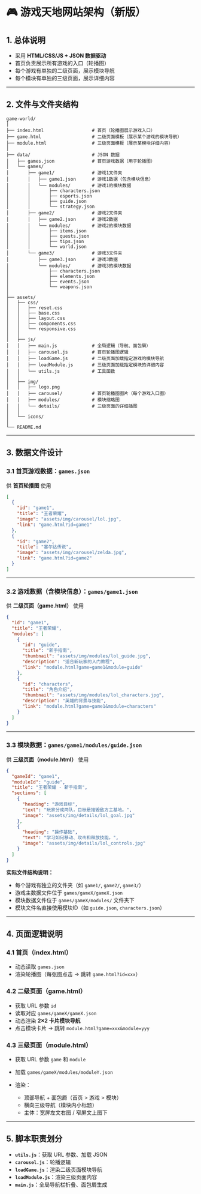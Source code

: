 # 🎮 游戏天地网站架构（新版）

## 1. 总体说明

* 采用 **HTML/CSS/JS + JSON 数据驱动**
* 首页负责展示所有游戏的入口（轮播图）
* 每个游戏有单独的二级页面，展示模块导航
* 每个模块有单独的三级页面，展示详细内容

---

## 2. 文件与文件夹结构

```
game-world/
│
├── index.html                  # 首页（轮播图展示游戏入口）
├── game.html                   # 二级页面模板（展示某个游戏的模块导航）
├── module.html                 # 三级页面模板（展示某模块详细内容）
│
├── data/                       # JSON 数据
│   ├── games.json              # 首页游戏数据（用于轮播图）
│   └── games/                  
│       ├── game1/              # 游戏1文件夹
│       │   ├── game1.json      # 游戏1数据（包含模块信息）
│       │   └── modules/        # 游戏1的模块数据
│       │       ├── characters.json
│       │       ├── esports.json
│       │       ├── guide.json
│       │       └── strategy.json
│       ├── game2/              # 游戏2文件夹
│       │   ├── game2.json      # 游戏2数据
│       │   └── modules/        # 游戏2的模块数据
│       │       ├── items.json
│       │       ├── quests.json
│       │       ├── tips.json
│       │       └── world.json
│       └── game3/              # 游戏3文件夹
│           ├── game3.json      # 游戏3数据
│           └── modules/        # 游戏3的模块数据
│               ├── characters.json
│               ├── elements.json
│               ├── events.json
│               └── weapons.json
│
├── assets/                     
│   ├── css/
│   │   ├── reset.css
│   │   ├── base.css
│   │   ├── layout.css
│   │   ├── components.css
│   │   └── responsive.css
│   │
│   ├── js/
│   │   ├── main.js             # 全局逻辑（导航、面包屑）
│   │   ├── carousel.js         # 首页轮播图逻辑
│   │   ├── loadGame.js         # 二级页面加载指定游戏的模块导航
│   │   ├── loadModule.js       # 三级页面加载指定模块的详细内容
│   │   └── utils.js            # 工具函数
│   │
│   ├── img/
│   │   ├── logo.png
│   │   ├── carousel/           # 首页轮播图图片（每个游戏入口图）
│   │   ├── modules/            # 模块缩略图
│   │   └── details/            # 三级页面的详细插图
│   │
│   └── icons/
│
└── README.md
```

---

## 3. 数据文件设计

### 3.1 首页游戏数据：`games.json`

供 **首页轮播图** 使用

```json
[
  {
    "id": "game1",
    "title": "王者荣耀",
    "image": "assets/img/carousel/lol.jpg",
    "link": "game.html?id=game1"
  },
  {
    "id": "game2",
    "title": "塞尔达传说",
    "image": "assets/img/carousel/zelda.jpg",
    "link": "game.html?id=game2"
  }
]
```

---

### 3.2 游戏数据（含模块信息）：`games/game1.json`

供 **二级页面（game.html）** 使用

```json
{
  "id": "game1",
  "title": "王者荣耀",
  "modules": [
    {
      "id": "guide",
      "title": "新手指南",
      "thumbnail": "assets/img/modules/lol_guide.jpg",
      "description": "适合新玩家的入门教程",
      "link": "module.html?game=game1&module=guide"
    },
    {
      "id": "characters",
      "title": "角色介绍",
      "thumbnail": "assets/img/modules/lol_characters.jpg",
      "description": "英雄的背景与技能",
      "link": "module.html?game=game1&module=characters"
    }
  ]
}
```

---

### 3.3 模块数据：`games/game1/modules/guide.json`

供 **三级页面（module.html）** 使用

```json
{
  "gameId": "game1",
  "moduleId": "guide",
  "title": "王者荣耀 - 新手指南",
  "sections": [
    {
      "heading": "游戏目标",
      "text": "玩家分成两队，目标是摧毁敌方主基地。",
      "image": "assets/img/details/lol_goal.jpg"
    },
    {
      "heading": "操作基础",
      "text": "学习如何移动、攻击和释放技能。",
      "image": "assets/img/details/lol_controls.jpg"
    }
  ]
}
```

**实际文件结构说明：**
- 每个游戏有独立的文件夹（如 `game1/`, `game2/`, `game3/`）
- 游戏主数据文件位于 `games/gameX/gameX.json`
- 模块数据文件位于 `games/gameX/modules/` 文件夹下
- 模块文件名直接使用模块ID（如 `guide.json`, `characters.json`）

---

## 4. 页面逻辑说明

### 4.1 **首页（index.html）**

* 动态读取 `games.json`
* 渲染轮播图（每张图点击 → 跳转 `game.html?id=xxx`）

### 4.2 **二级页面（game.html）**

* 获取 URL 参数 `id`
* 读取对应 `games/gameX/gameX.json`
* 动态渲染 **2×2 卡片模块导航**
* 点击模块卡片 → 跳转 `module.html?game=xxx&module=yyy`

### 4.3 **三级页面（module.html）**

* 获取 URL 参数 `game` 和 `module`
* 加载 `games/gameX/modules/moduleY.json`
* 渲染：

  * 顶部导航 + 面包屑（首页 > 游戏 > 模块）
  * 横向三级导航（模块内小标题）
  * 主体：宽屏左文右图 / 窄屏文上图下

---

## 5. 脚本职责划分

* **`utils.js`**：获取 URL 参数、加载 JSON
* **`carousel.js`**：轮播逻辑
* **`loadGame.js`**：渲染二级页面模块导航
* **`loadModule.js`**：渲染三级页面内容
* **`main.js`**：全局导航栏折叠、面包屑生成


